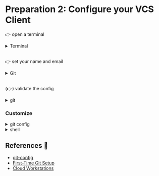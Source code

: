 # Preparation 2: Configure your VCS Client

👉 open a terminal

<details>
<summary>Terminal</summary>

- press `Control`+`Shift`+<code>`</code>

or
- navigate to `Menu` > `Terminal` > `New Terminal`

#### References 🔗

- [Keyboard shortcuts for **Linux**](https://code.visualstudio.com/shortcuts/keyboard-shortcuts-linux.pdf)
- [Keyboard shortcuts for **Mac**](https://code.visualstudio.com/shortcuts/keyboard-shortcuts-macos.pdf)
- [Keyboard shortcuts for **Windows**](https://code.visualstudio.com/shortcuts/keyboard-shortcuts-windows.pdf)
</details><br/>

👉 set your name and email

<details>
<summary>Git</summary>

```sh
git config --global user.email alex@example.com
git config --global user.name Alex
```
</details><br/>

(👉) validate the config

<details>
<summary>git</summary>

You can inspect the global git config in your home directory.

```sh
cat ~/.gitconfig
```
</details>

### Customize

<details>
<summary>git config</summary>

You may find some of the following configs useful:
```
[alias]
        a = add
        br = branch
        c = commit
        ca = commit --amend
        cm = commit -m
        co = checkout
        d = diff
        gl = config --global -l
        l = log
        last = log -1 HEAD
        p = push
        s = status -sb
        se = !git rev-list --all | xargs git grep -F
        st = status -sb
        sw = switch
        unstage = reset HEAD --
[init]
        defaultBranch = main
```
</details>

<details>
<summary>shell</summary>

```sh
alias g=git
```
 💡 Tip: add this to your shell profile/aliases.

</details>

## References 🔗

- [git-config](https://git-scm.com/docs/git-config)
- [First-Time Git Setup](https://git-scm.com/book/en/v2/Getting-Started-First-Time-Git-Setup)
- [Cloud Workstations](https://cloud.google.com/workstations/docs/version-control#commit_changes)
</details><br/>
